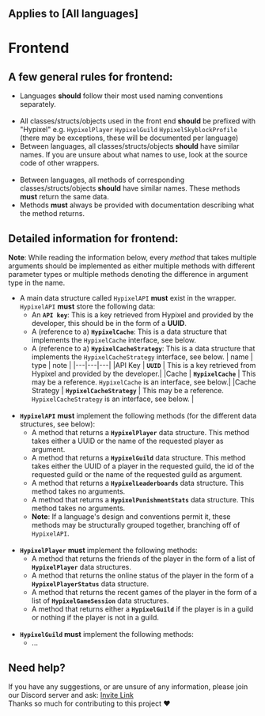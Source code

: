 ## Applies to [All languages]

# Frontend
A few general rules for frontend:
--

 - Languages **should** follow their most used naming conventions separately.</br></br>
 - All classes/structs/objects used in the front end **should** be prefixed with "Hypixel" e.g. `HypixelPlayer` `HypixelGuild` `HypixelSkyblockProfile` (there may be exceptions, these will be documented per language)
 - Between languages, all classes/structs/objects **should** have similar names. If you are unsure about what names to use, look at the source code of other wrappers.</br></br>
 - Between languages, all methods of corresponding classes/structs/objects **should** have similar names. These methods **must** return the same data.
 - Methods **must** always be provided with documentation describing what the method returns.

Detailed information for frontend:
--
**Note**: While reading the information below, every *method* that takes multiple arguments should be implemented as either multiple methods with different parameter types or multiple methods denoting the difference in argument type in the name.

 - A main data structure called `HypixelAPI` **must** exist in the wrapper. `HypixelAPI` **must** store the following data:
    - An **`API key`**: This is a key retrieved from Hypixel and provided by the developer, this should be in the form of a **UUID**.
    - A (reference to a) **`HypixelCache`**: This is a data structure that implements the `HypixelCache` interface, see below.
    - A (reference to a) **`HypixelCacheStrategy`**: This is a data structure that implements the `HypixelCacheStrategy` interface, see below.
| name | type | note |
|---|---|---|
|API Key | **`UUID`** | This is a key retrieved from Hypixel and provided by the developer.|
|Cache | **`HypixelCache`** | This may be a reference. `HypixelCache` is an interface, see below.|
|Cache Strategy | **`HypixelCacheStrategy`** | This may be a reference. `HypixelCacheStrategy` is an interface, see below. |
</br></br>
 - **`HypixelAPI`** **must** implement the following methods (for the different data structures, see below):
    - A method that returns a **`HypixelPlayer`** data structure. This method takes either a UUID or the name of the requested player as argument.
    - A method that returns a **`HypixelGuild`** data structure. This method takes either the UUID of a player in the requested guild, the id of the requested guild or the name of the requested guild as argument.
    - A method that returns a **`HypixelLeaderboards`** data structure. This method takes no arguments.
    - A method that returns a **`HypixelPunishmentStats`** data structure. This method takes no arguments.
    - **Note**: If a language's design and conventions permit it, these methods may be structurally grouped together, branching off of `HypixelAPI`.
</br></br>
 - **`HypixelPlayer`** **must** implement the following methods:
    - A method that returns the friends of the player in the form of a list of **`HypixelPlayer`** data structures.
    - A method that returns the online status of the player in the form of a **`HypixelPlayerStatus`** data structure.
    - A method that returns the recent games of the player in the form of a list of **`HypixelGameSession`** data structures.
    - A method that returns either a **`HypixelGuild`** if the player is in a guild or nothing if the player is not in a guild.
</br></br>
 - **`HypixelGuild` must** implement the following methods:
    - ...

Need help?
--
If you have any suggestions, or are unsure of any information, please join our Discord server and ask: [Invite Link](https://discord.com/invite/NkRQHemWtJ)<br>
Thanks so much for contributing to this project ❤️
